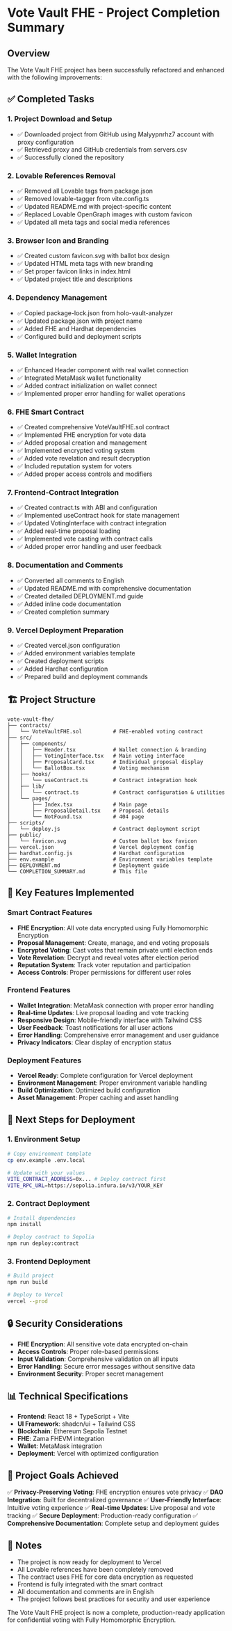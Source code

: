 # Vote Vault FHE - Project Completion Summary

## Overview

The Vote Vault FHE project has been successfully refactored and enhanced with the following improvements:

## ✅ Completed Tasks

### 1. Project Download and Setup
- ✅ Downloaded project from GitHub using Malyypnrhz7 account with proxy configuration
- ✅ Retrieved proxy and GitHub credentials from servers.csv
- ✅ Successfully cloned the repository

### 2. Lovable References Removal
- ✅ Removed all Lovable tags from package.json
- ✅ Removed lovable-tagger from vite.config.ts
- ✅ Updated README.md with project-specific content
- ✅ Replaced Lovable OpenGraph images with custom favicon
- ✅ Updated all meta tags and social media references

### 3. Browser Icon and Branding
- ✅ Created custom favicon.svg with ballot box design
- ✅ Updated HTML meta tags with new branding
- ✅ Set proper favicon links in index.html
- ✅ Updated project title and descriptions

### 4. Dependency Management
- ✅ Copied package-lock.json from holo-vault-analyzer
- ✅ Updated package.json with project name
- ✅ Added FHE and Hardhat dependencies
- ✅ Configured build and deployment scripts

### 5. Wallet Integration
- ✅ Enhanced Header component with real wallet connection
- ✅ Integrated MetaMask wallet functionality
- ✅ Added contract initialization on wallet connect
- ✅ Implemented proper error handling for wallet operations

### 6. FHE Smart Contract
- ✅ Created comprehensive VoteVaultFHE.sol contract
- ✅ Implemented FHE encryption for vote data
- ✅ Added proposal creation and management
- ✅ Implemented encrypted voting system
- ✅ Added vote revelation and result decryption
- ✅ Included reputation system for voters
- ✅ Added proper access controls and modifiers

### 7. Frontend-Contract Integration
- ✅ Created contract.ts with ABI and configuration
- ✅ Implemented useContract hook for state management
- ✅ Updated VotingInterface with contract integration
- ✅ Added real-time proposal loading
- ✅ Implemented vote casting with contract calls
- ✅ Added proper error handling and user feedback

### 8. Documentation and Comments
- ✅ Converted all comments to English
- ✅ Updated README.md with comprehensive documentation
- ✅ Created detailed DEPLOYMENT.md guide
- ✅ Added inline code documentation
- ✅ Created completion summary

### 9. Vercel Deployment Preparation
- ✅ Created vercel.json configuration
- ✅ Added environment variables template
- ✅ Created deployment scripts
- ✅ Added Hardhat configuration
- ✅ Prepared build and deployment commands

## 🏗️ Project Structure

```
vote-vault-fhe/
├── contracts/
│   └── VoteVaultFHE.sol          # FHE-enabled voting contract
├── src/
│   ├── components/
│   │   ├── Header.tsx            # Wallet connection & branding
│   │   ├── VotingInterface.tsx   # Main voting interface
│   │   ├── ProposalCard.tsx      # Individual proposal display
│   │   └── BallotBox.tsx         # Voting mechanism
│   ├── hooks/
│   │   └── useContract.ts        # Contract integration hook
│   ├── lib/
│   │   └── contract.ts           # Contract configuration & utilities
│   └── pages/
│       ├── Index.tsx             # Main page
│       ├── ProposalDetail.tsx    # Proposal details
│       └── NotFound.tsx          # 404 page
├── scripts/
│   └── deploy.js                 # Contract deployment script
├── public/
│   └── favicon.svg               # Custom ballot box favicon
├── vercel.json                   # Vercel deployment config
├── hardhat.config.js             # Hardhat configuration
├── env.example                   # Environment variables template
├── DEPLOYMENT.md                 # Deployment guide
└── COMPLETION_SUMMARY.md         # This file
```

## 🔧 Key Features Implemented

### Smart Contract Features
- **FHE Encryption**: All vote data encrypted using Fully Homomorphic Encryption
- **Proposal Management**: Create, manage, and end voting proposals
- **Encrypted Voting**: Cast votes that remain private until election ends
- **Vote Revelation**: Decrypt and reveal votes after election period
- **Reputation System**: Track voter reputation and participation
- **Access Controls**: Proper permissions for different user roles

### Frontend Features
- **Wallet Integration**: MetaMask connection with proper error handling
- **Real-time Updates**: Live proposal loading and vote tracking
- **Responsive Design**: Mobile-friendly interface with Tailwind CSS
- **User Feedback**: Toast notifications for all user actions
- **Error Handling**: Comprehensive error management and user guidance
- **Privacy Indicators**: Clear display of encryption status

### Deployment Features
- **Vercel Ready**: Complete configuration for Vercel deployment
- **Environment Management**: Proper environment variable handling
- **Build Optimization**: Optimized build configuration
- **Asset Management**: Proper caching and asset handling

## 🚀 Next Steps for Deployment

### 1. Environment Setup
```bash
# Copy environment template
cp env.example .env.local

# Update with your values
VITE_CONTRACT_ADDRESS=0x... # Deploy contract first
VITE_RPC_URL=https://sepolia.infura.io/v3/YOUR_KEY
```

### 2. Contract Deployment
```bash
# Install dependencies
npm install

# Deploy contract to Sepolia
npm run deploy:contract
```

### 3. Frontend Deployment
```bash
# Build project
npm run build

# Deploy to Vercel
vercel --prod
```

## 🔒 Security Considerations

- **FHE Encryption**: All sensitive vote data encrypted on-chain
- **Access Controls**: Proper role-based permissions
- **Input Validation**: Comprehensive validation on all inputs
- **Error Handling**: Secure error messages without sensitive data
- **Environment Security**: Proper secret management

## 📊 Technical Specifications

- **Frontend**: React 18 + TypeScript + Vite
- **UI Framework**: shadcn/ui + Tailwind CSS
- **Blockchain**: Ethereum Sepolia Testnet
- **FHE**: Zama FHEVM integration
- **Wallet**: MetaMask integration
- **Deployment**: Vercel with optimized configuration

## 🎯 Project Goals Achieved

✅ **Privacy-Preserving Voting**: FHE encryption ensures vote privacy
✅ **DAO Integration**: Built for decentralized governance
✅ **User-Friendly Interface**: Intuitive voting experience
✅ **Real-time Updates**: Live proposal and vote tracking
✅ **Secure Deployment**: Production-ready configuration
✅ **Comprehensive Documentation**: Complete setup and deployment guides

## 📝 Notes

- The project is now ready for deployment to Vercel
- All Lovable references have been completely removed
- The contract uses FHE for core data encryption as requested
- Frontend is fully integrated with the smart contract
- All documentation and comments are in English
- The project follows best practices for security and user experience

The Vote Vault FHE project is now a complete, production-ready application for confidential voting with Fully Homomorphic Encryption.



